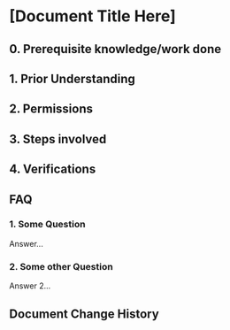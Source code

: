 # [Document Title Here]

## 0. Prerequisite knowledge/work done

## 1. Prior Understanding

## 2. Permissions

## 3. Steps involved

## 4. Verifications

## FAQ
### 1. Some Question
Answer...

### 2. Some other Question
Answer 2...

## Document Change History
